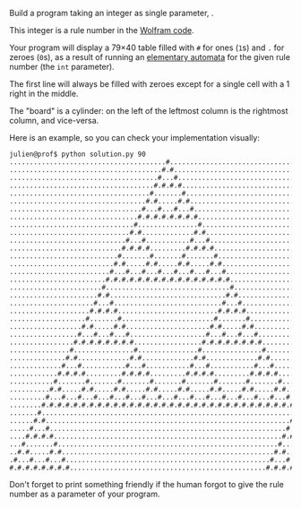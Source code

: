 Build a program taking an integer as single parameter, .

This integer is a rule number in the [Wolfram
code](https://en.wikipedia.org/wiki/Wolfram_code).

Your program will display a 79×40 table filled with `#` for ones (`1`s) and `.`
for zeroes (`0`s), as a result of running an [elementary
automata](https://en.wikipedia.org/wiki/Elementary_cellular_automaton) for 
the given rule number (the `int` parameter).

The first line will always be filled with zeroes except for a single
cell with a 1 right in the middle.

The "board" is a cylinder: on the left of the leftmost column is the rightmost
column, and vice-versa.

Here is an example, so you can check your implementation visually:

```
julien@prof$ python solution.py 90
.......................................#.......................................
......................................#.#......................................
.....................................#...#.....................................
....................................#.#.#.#....................................
...................................#.......#...................................
..................................#.#.....#.#..................................
.................................#...#...#...#.................................
................................#.#.#.#.#.#.#.#................................
...............................#...............#...............................
..............................#.#.............#.#..............................
.............................#...#...........#...#.............................
............................#.#.#.#.........#.#.#.#............................
...........................#.......#.......#.......#...........................
..........................#.#.....#.#.....#.#.....#.#..........................
.........................#...#...#...#...#...#...#...#.........................
........................#.#.#.#.#.#.#.#.#.#.#.#.#.#.#.#........................
.......................#...............................#.......................
......................#.#.............................#.#......................
.....................#...#...........................#...#.....................
....................#.#.#.#.........................#.#.#.#....................
...................#.......#.......................#.......#...................
..................#.#.....#.#.....................#.#.....#.#..................
.................#...#...#...#...................#...#...#...#.................
................#.#.#.#.#.#.#.#.................#.#.#.#.#.#.#.#................
...............#...............#...............#...............#...............
..............#.#.............#.#.............#.#.............#.#..............
.............#...#...........#...#...........#...#...........#...#.............
............#.#.#.#.........#.#.#.#.........#.#.#.#.........#.#.#.#............
...........#.......#.......#.......#.......#.......#.......#.......#...........
..........#.#.....#.#.....#.#.....#.#.....#.#.....#.#.....#.#.....#.#..........
.........#...#...#...#...#...#...#...#...#...#...#...#...#...#...#...#.........
........#.#.#.#.#.#.#.#.#.#.#.#.#.#.#.#.#.#.#.#.#.#.#.#.#.#.#.#.#.#.#.#........
.......#...............................................................#.......
......#.#.............................................................#.#......
.....#...#...........................................................#...#.....
....#.#.#.#.........................................................#.#.#.#....
...#.......#.......................................................#.......#...
..#.#.....#.#.....................................................#.#.....#.#..
.#...#...#...#...................................................#...#...#...#.
#.#.#.#.#.#.#.#.................................................#.#.#.#.#.#.#.#
```

Don't forget to print something friendly if the human forgot to give
the rule number as a parameter of your program.
